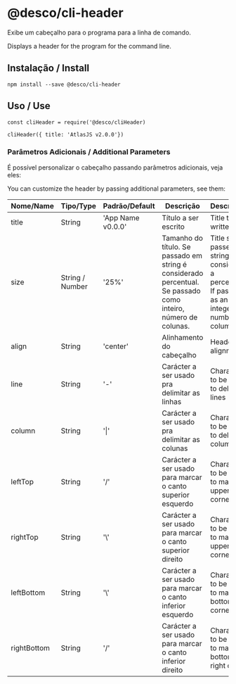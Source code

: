 # @desco/cli-header

Exibe um cabeçalho para o programa para a linha de comando.

Displays a header for the program for the command line.

## Instalação / Install

```
npm install --save @desco/cli-header
```

## Uso / Use

```
const cliHeader = require('@desco/cliHeader)

cliHeader({ title: 'AtlasJS v2.0.0'})
```

### Parâmetros Adicionais / Additional Parameters

É possível personalizar o cabeçalho passando parâmetros adicionais, veja eles:

You can customize the header by passing additional parameters, see them:

| Nome/Name | Tipo/Type | Padrão/Default | Descrição | Description
|---|---|---|---|---|
| title | String | 'App Name v0.0.0' | Título a ser escrito | Title to be written |
| size | String / Number | '25%' | Tamanho do título. Se passado em string é considerado percentual. Se passado como inteiro, número de colunas. | Title size. If passed in string it is considered a percentage. If passed as an integer, number of columns. |
| align | String | 'center' | Alinhamento do cabeçalho | Header alignment |
| line | String | '-' | Carácter a ser usado pra delimitar as linhas | Character to be used to delimit lines |
| column | String | '\|' | Carácter a ser usado pra delimitar as colunas | Character to be used to delimit columns |
leftTop | String | '/' | Carácter a ser usado para marcar o canto superior esquerdo | Character to be used to mark the upper left corner
rightTop | String | '\\' | Carácter a ser usado para marcar o canto superior direito | Character to be used to mark the upper right corner
leftBottom | String | '\\' | Carácter a ser usado para marcar o canto inferior esquerdo | Character to be used to mark the bottom left corner
rightBottom | String | '/' | Carácter a ser usado para marcar o canto inferior direito | Character to be used to mark the bottom right corner